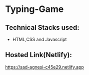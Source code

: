 # Typing-Game

## Technical Stacks used:
* HTML,CSS and Javascript
## Hosted Link(Netlify):
https://sad-agnesi-c45e29.netlify.app
